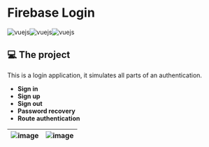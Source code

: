 # Firebase Login
<div style="display:flex;">
  <img align="center" alt="vuejs" src="https://img.shields.io/badge/Vue.js-35495E?style=for-the-badge&logo=vue.js&logoColor=4FC08D" />
  <img align="center" alt="vuejs" src="https://img.shields.io/badge/firebase-ffca28?style=for-the-badge&logo=firebase&logoColor=black" />
  <img align="center" alt="vuejs" src="https://img.shields.io/badge/Sass-CC6699?style=for-the-badge&logo=sass&logoColor=white" />
</div>

## 💻 The project 
This is a login application, it simulates all parts of an authentication.
- **Sign in**
- **Sign up** 
- **Sign out** 
- **Password recovery**
- **Route authentication**

| ![image](https://github.com/user-attachments/assets/adb5c418-fa18-4b14-acc9-cdd26956722e) | ![image](https://github.com/user-attachments/assets/c0d87123-f4d7-4ecb-9db9-59c9c03ad940) |
|---|---|



